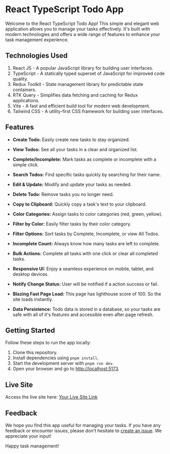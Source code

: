# React TypeScript Todo App

Welcome to the React TypeScript Todo App! This simple and elegant web application allows you to manage your tasks effectively. It's built with modern technologies and offers a wide range of features to enhance your task management experience.

## Technologies Used

1. React JS - A popular JavaScript library for building user interfaces.
2. TypeScript - A statically typed superset of JavaScript for improved code quality.
3. Redux Toolkit - State management library for predictable state containers.
4. RTK Query - Simplifies data fetching and caching for Redux applications.
5. Vite - A fast and efficient build tool for modern web development.
6. Tailwind CSS - A utility-first CSS framework for building user interfaces.

## Features

- **Create Todo:** Easily create new tasks to stay organized.

- **View Todos:** See all your tasks in a clear and organized list.

- **Complete/Incomplete:** Mark tasks as complete or incomplete with a simple click.

- **Search Todos:** Find specific tasks quickly by searching for their name.

- **Edit & Update:** Modify and update your tasks as needed.

- **Delete Todo:** Remove tasks you no longer need.

- **Copy to Clipboard:** Quickly copy a task's text to your clipboard.

- **Color Categories:** Assign tasks to color categories (red, green, yellow).

- **Filter by Color:** Easily filter tasks by their color category.

- **Filter Options:** Sort tasks by Complete, Incomplete, or view All Todos.

- **Incomplete Count:** Always know how many tasks are left to complete.

- **Bulk Actions:** Complete all tasks with one click or clear all completed tasks.

- **Responsive UI:** Enjoy a seamless experience on mobile, tablet, and desktop devices.

- **Notify Change Status:** User will be notified if a action success or fail.

- **Blazing Fast Page Load:** This page has lighthouse score of 100. So the site loads instantly.

- **Data Persistence:** Todo data is stored in a database, so your tasks are safe with all of it's features and accessible even after page refresh.

## Getting Started

Follow these steps to run the app locally:

1. Clone this repository.
2. Install dependencies using `pnpm install`.
3. Start the development server with `pnpm run dev`.
4. Open your browser and go to [http://localhost:5173](http://localhost:5173).

## Live Site

Access the live site here: [Your Live Site Link](https://www.example.com)

## Feedback

We hope you find this app useful for managing your tasks. If you have any feedback or encounter issues, please don't hesitate to [create an issue](https://github.com/your/repo/issues). We appreciate your input!

Happy task management!
